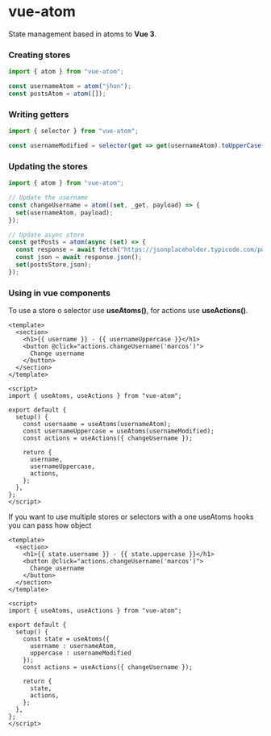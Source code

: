 # vue-atom

State management based in atoms to **Vue 3**.

### Creating stores

```javascript
import { atom } from "vue-atom";

const usernameAtom = atom("jhon");
const postsAtom = atom([]);
```

### Writing getters

```javascript
import { selector } from "vue-atom";

const usernameModified = selector(get => get(usernameAtom).toUpperCase());
```

### Updating the stores

```javascript
import { atom } from "vue-atom";

// Update the username
const changeUsername = atom((set, _get, payload) => {
  set(usernameAtom, payload);
});

// Update async store
const getPosts = atom(async (set) => {
  const response = await fetch("https://jsonplaceholder.typicode.com/posts");
  const json = await response.json();
  set(postsStore,json);
});
```

### Using in vue components
To use a store o selector use **useAtoms()**, for actions use **useActions()**.

```vue
<template>
  <section>
    <h1>{{ username }} - {{ usernameUppercase }}</h1>
    <button @click="actions.changeUsername('marcos')">
      Change username
    </button>
  </section>
</template>

<script>
import { useAtoms, useActions } from "vue-atom";

export default {
  setup() {
    const usernaame = useAtoms(usernameAtom);
    const usernameUppercase = useAtoms(usernameModified);
    const actions = useActions({ changeUsername });

    return {
      username,
      usernameUppercase,
      actions,
    };
  },
};
</script>
```

If you want to use multiple stores or selectors with a one useAtoms hooks you can pass how object

```vue
<template>
  <section>
    <h1>{{ state.username }} - {{ state.uppercase }}</h1>
    <button @click="actions.changeUsername('marcos')">
      Change username
    </button>
  </section>
</template>

<script>
import { useAtoms, useActions } from "vue-atom";

export default {
  setup() {
    const state = useAtoms({ 
      username : usernameAtom, 
      uppercase : usernameModified 
    });
    const actions = useActions({ changeUsername });

    return {
      state,
      actions,
    };
  },
};
</script>
```
